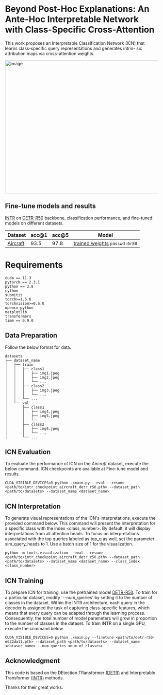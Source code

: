 # Beyond Post-Hoc Explanations: An Ante-Hoc Interpretable Network with Class-Specific Cross-Attention
This work proposes an Interpretable Classification Network (ICN) that learns class-specific query representations and generates intrin- sic attribution maps via cross-attention weights.

<img width="1758" height="437" alt="image" src="https://github.com/user-attachments/assets/e1e79921-defd-4cf3-8502-c09a4fbe6ab5" />

## Fine-tune models and results

[INTR](https://huggingface.co/imageomics/INTR) on [DETR-R50](https://github.com/facebookresearch/detr) backbone, classification performance, and fine-tuned models on different datasets.


| Dataset | acc@1 | acc@5 | Model |
|----------|----------|----------|----------|
| [Aircraft](https://www.robots.ox.ac.uk/~vgg/data/fgvc-aircraft/) | 93.5 | 97.8 |  [trained weights](https://pan.baidu.com/s/1IuBv1SiWpv0KkCQnWJ6Z2Q)  `passwd:6r88`|

# Requirements

```
cuda == 11.3
pytorch == 2.3.1
python == 3.8
cython
submitit
torch>=1.5.0
torchvision>=0.6.0
opencv-python
matplotlib
transformers
timm == 0.9.0
```

## Data Preparation
Follow the below format for data.
```
datasets
├── dataset_name
│   ├── train
│   │   ├── class1
│   │   │   ├── img1.jpeg
│   │   │   ├── img2.jpeg
│   │   │   └── ...
│   │   ├── class2
│   │   │   ├── img3.jpeg
│   │   │   └── ...
│   │   └── ...
│   └── val
│       ├── class1
│       │   ├── img4.jpeg
│       │   ├── img5.jpeg
│       │   └── ...
│       ├── class2
│       │   ├── img6.jpeg
│       │   └── ...
│       └── ...
```

## ICN Evaluation
To evaluate the performance of ICN on the _Aircraft_ dataset, execute the below command. ICN checkpoints are available at Fine-tune model and results.

```
CUDA_VISIBLE_DEVICES=0 python ./main.py --eval --resume <path/to/intr_checkpoint_aircraft_detr_r50.pth> --dataset_path <path/to/datasets> --dataset_name <dataset_name>
```
## ICN Interpretation

To generate visual representations of the ICN's interpretations, execute the provided command below. This command will present the interpretation for a specific class with the index <class_number>. By default, it will display interpretations from all attention heads. To focus on interpretations associated with the top queries labeled as top_q as well, set the parameter sim_query_heads to 1. Use a batch size of 1 for the visualization.

```
python -m tools.visualization --eval --resume <path/to/intr_checkpoint_aircraft_detr_r50.pth> --dataset_path <path/to/datasets> --dataset_name <dataset_name> --class_index <class_number>
```

## ICN Training
To prepare ICN for training, use the pretrained model [DETR-R50](https://github.com/facebookresearch/detr). To train for a particular dataset, modify '--num_queries' by setting it to the number of classes in the dataset. Within the INTR architecture, each query in the decoder is assigned the task of capturing class-specific features, which means that every query can be adapted through the learning process. Consequently, the total number of model parameters will grow in proportion to the number of classes in the dataset. To train INTR on a single GPU, execute the command below.

```
CUDA_VISIBLE_DEVICES=0 python ./main.py --finetune <path/to/detr-r50-e632da11.pth> --dataset_path <path/to/datasets> --dataset_name <dataset_name> --num_queries <num_of_classes>
```
## Acknowledgment
This code is based on the DEtection TRansformer [(DETR)](https://github.com/facebookresearch/detr) and Interpretable Transformer [(INTR)](https://github.com/Imageomics/INTR) methods.

Thanks for their great works.
